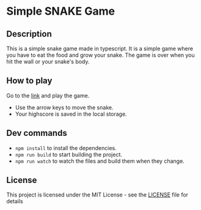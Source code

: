 # Simple SNAKE Game
## Description
This is a simple snake game made in typescript. It is a simple game where you have to eat the food and grow your snake. The game is over when you hit the wall or your snake's body.
## How to play
Go to the [link](#) and play the game.
- Use the arrow keys to move the snake.
- Your highscore is saved in the local storage.
## Dev commands
- `npm install` to install the dependencies.
- `npm run build` to start building the project.
- `npm run watch` to watch the files and build them when they change.
## License
This project is licensed under the MIT License - see the [LICENSE](LICENSE) file for details
